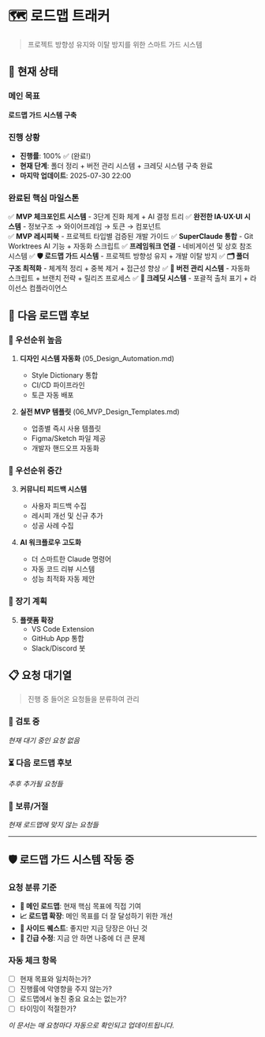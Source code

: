 # 🗺️ 로드맵 트래커

> 프로젝트 방향성 유지와 이탈 방지를 위한 스마트 가드 시스템

## 📍 현재 상태

### 메인 목표

**로드맵 가드 시스템 구축**

### 진행 상황

- **진행률**: 100% ✅ (완료!)
- **현재 단계**: 폴더 정리 + 버전 관리 시스템 + 크레딧 시스템 구축 완료
- **마지막 업데이트**: 2025-07-30 22:00

### 완료된 핵심 마일스톤

✅ **MVP 체크포인트 시스템** - 3단계 진화 체계 + AI 결정 트리
✅ **완전한 IA·UX·UI 시스템** - 정보구조 → 와이어프레임 → 토큰 → 컴포넌트  
✅ **MVP 레시피북** - 프로젝트 타입별 검증된 개발 가이드
✅ **SuperClaude 통합** - Git Worktrees AI 기능 + 자동화 스크립트
✅ **프레임워크 연결** - 네비게이션 및 상호 참조 시스템
✅ **🛡️ 로드맵 가드 시스템** - 프로젝트 방향성 유지 + 개발 이탈 방지
✅ **🗂️ 폴더 구조 최적화** - 체계적 정리 + 중복 제거 + 접근성 향상
✅ **🔄 버전 관리 시스템** - 자동화 스크립트 + 브랜치 전략 + 릴리즈 프로세스
✅ **🙏 크레딧 시스템** - 포괄적 출처 표기 + 라이선스 컴플라이언스

## 🎯 다음 로드맵 후보

### 🥇 우선순위 높음

1. **디자인 시스템 자동화** (05_Design_Automation.md)
   - Style Dictionary 통합
   - CI/CD 파이프라인
   - 토큰 자동 배포

2. **실전 MVP 템플릿** (06_MVP_Design_Templates.md)
   - 업종별 즉시 사용 템플릿
   - Figma/Sketch 파일 제공
   - 개발자 핸드오프 자동화

### 🥈 우선순위 중간

3. **커뮤니티 피드백 시스템**
   - 사용자 피드백 수집
   - 레시피 개선 및 신규 추가
   - 성공 사례 수집

4. **AI 워크플로우 고도화**
   - 더 스마트한 Claude 명령어
   - 자동 코드 리뷰 시스템
   - 성능 최적화 자동 제안

### 🥉 장기 계획

5. **플랫폼 확장**
   - VS Code Extension
   - GitHub App 통합
   - Slack/Discord 봇

## 📋 요청 대기열

> 진행 중 들어온 요청들을 분류하여 관리

### 🔄 검토 중

_현재 대기 중인 요청 없음_

### ⏳ 다음 로드맵 후보

_추후 추가될 요청들_

### 🚫 보류/거절

_현재 로드맵에 맞지 않는 요청들_

---

## 🛡️ 로드맵 가드 시스템 작동 중

### 요청 분류 기준

- **🎯 메인 로드맵**: 현재 핵심 목표에 직접 기여
- **📈 로드맵 확장**: 메인 목표를 더 잘 달성하기 위한 개선
- **🌟 사이드 퀘스트**: 좋지만 지금 당장은 아닌 것
- **🚨 긴급 수정**: 지금 안 하면 나중에 더 큰 문제

### 자동 체크 항목

- [ ] 현재 목표와 일치하는가?
- [ ] 진행률에 악영향을 주지 않는가?
- [ ] 로드맵에서 놓친 중요 요소는 없는가?
- [ ] 타이밍이 적절한가?

_이 문서는 매 요청마다 자동으로 확인되고 업데이트됩니다._

